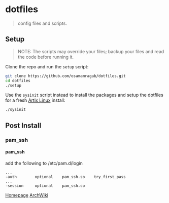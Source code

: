 # dotfiles

> config files and scripts.

## Setup

> NOTE: The scripts may override your files; backup your files and read the
code before running it.

Clone the repo and run the `setup` script:
```sh
git clone https://github.com/osamamragab/dotfiles.git
cd dotfiles
./setup
```

Use the `sysinit` script instead to install the packages and setup the dotfiles
for a fresh [Artix Linux](https://artixlinux.org/) install:
```sh
./sysinit
```

## Post Install

### pam_ssh

#### pam_ssh

add the following to /etc/pam.d/login
```pamconf
...
-auth        optional    pam_ssh.so    try_first_pass
...
-session     optional    pam_ssh.so
```
[Homepage](https://pam-ssh.sourceforge.net/)
[ArchWiki](https://wiki.archlinux.org/title/SSH_keys#pam_ssh)
